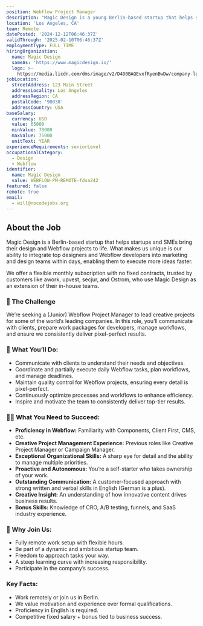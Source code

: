 ```yaml
---
position: Webflow Project Manager
description: "Magic Design is a young Berlin-based startup that helps startups and SMEs bring their design and Webflow projects to life. What sets us apart is that marketing and design departments can add a top designer or Webflow developer to their team within days, allowing them to execute more of their ideas.\nWe offer a flexible monthly subscription with no fixed contracts. Customers like awork, upvest, secjur, and Ostrom already use Magic Design as an extension of their in-house teams.\n\U0001F94A The Challenge\nMagic Design is looking for a (Junior-) Webflow Project Manager to oversee creative projects for some of the world’s leading companies. You will be responsible for communicating with clients, preparing work packages for developers, managing workflows, and ensuring we consistently deliver pixel-perfect results.\n\U0001F4C7 What You Will Be Doing\nCommunicate with clients to understand their needs and objectives Coordinate and partially execute daily Webflow tasks, plan workflows, and manage deadlines Ensure quality control for Webflow projects, delivering nothing less than pixel-perfect outcomes Continuously optimize processes and workflows Motivate the team to always deliver 100%\n✌\U0001F3FB What You Need to Succeed\nProficiency in Webflow (Components, Client First, CMS, etc.) Professional experience managing creative projects (e.g., Creative Project Manager, Campaign Manager, ...) Exceptional organizational skills with a keen eye for detail A strong, proactive attitude, with autonomy and accountability Excellent communication skills and a customer-centric mindset Understanding of creative communication and how innovative content drives business results Proficiency in both spoken and written English; knowledge of German is a plus Bonus: Knowledge of CRO, A/B testing, Funnels, and experience in the SaaS industry\n\U0001F48E Why Join Us\nFully remote work setup with flexible hours Be part of a young and ambitious startup team Freedom to approach tasks in your own way A steep learning curve with increasing responsibility Participate in the company’s success\nKey Facts\nYou can work with us in Berlin or remotely Whether you have an apprenticeship, a university degree, or neither, it doesn’t matter to us as long as you're motivated and have the necessary experience Proficiency in English is required Fixed salary + bonus based on business success"
location: 'Los Angeles, CA'
team: Remote
datePosted: '2024-12-12T06:46:37Z'
validThrough: '2025-02-10T06:46:37Z'
employmentType: FULL_TIME
hiringOrganization:
  name: Magic Design
  sameAs: 'https://www.magicdesign.io/'
  logo: >-
    https://media.licdn.com/dms/image/v2/D4D0BAQEvxfRyenBwDw/company-logo_200_200/company-logo_200_200/0/1704459371797/magic_design_io_logo?e=1740009600&v=beta&t=vh9YkQXCbf0Oj-iuNOFNWkbnn4IFDmBRtdnxXRn2Ons
jobLocation:
  streetAddress: 123 Main Street
  addressLocality: Los Angeles
  addressRegion: CA
  postalCode: '90038'
  addressCountry: USA
baseSalary:
  currency: USD
  value: 65000
  minValue: 70000
  maxValue: 75000
  unitText: YEAR
experienceRequirements: seniorLevel
occupationalCategory:
  - Design
  - Webflow
identifier:
  name: Magic Design
  value: WEBFLOW-PM-REMOTE-fdsa242
featured: false
remote: true
email:
  - will@nocodejobs.org
---
```


## About the Job  
Magic Design is a Berlin-based startup that helps startups and SMEs bring their design and Webflow projects to life. What makes us unique is our ability to integrate top designers and Webflow developers into marketing and design teams within days, enabling them to execute more ideas faster.  

We offer a flexible monthly subscription with no fixed contracts, trusted by customers like awork, upvest, secjur, and Ostrom, who use Magic Design as an extension of their in-house teams.  

### 🥊 The Challenge  
We’re seeking a (Junior) Webflow Project Manager to lead creative projects for some of the world’s leading companies. In this role, you’ll communicate with clients, prepare work packages for developers, manage workflows, and ensure we consistently deliver pixel-perfect results.  

### 📇 What You’ll Do:  
- Communicate with clients to understand their needs and objectives.  
- Coordinate and partially execute daily Webflow tasks, plan workflows, and manage deadlines.  
- Maintain quality control for Webflow projects, ensuring every detail is pixel-perfect.  
- Continuously optimize processes and workflows to enhance efficiency.  
- Inspire and motivate the team to consistently deliver top-tier results.  

### ✌🏻 What You Need to Succeed:  
- **Proficiency in Webflow:** Familiarity with Components, Client First, CMS, etc.  
- **Creative Project Management Experience:** Previous roles like Creative Project Manager or Campaign Manager.  
- **Exceptional Organizational Skills:** A sharp eye for detail and the ability to manage multiple priorities.  
- **Proactive and Autonomous:** You’re a self-starter who takes ownership of your work.  
- **Outstanding Communication:** A customer-focused approach with strong written and verbal skills in English (German is a plus).  
- **Creative Insight:** An understanding of how innovative content drives business results.  
- **Bonus Skills:** Knowledge of CRO, A/B testing, funnels, and SaaS industry experience.  

### 💎 Why Join Us:  
- Fully remote work setup with flexible hours.  
- Be part of a dynamic and ambitious startup team.  
- Freedom to approach tasks your way.  
- A steep learning curve with increasing responsibility.  
- Participate in the company’s success.  

### Key Facts:  
- Work remotely or join us in Berlin.  
- We value motivation and experience over formal qualifications.  
- Proficiency in English is required.  
- Competitive fixed salary + bonus tied to business success.  
